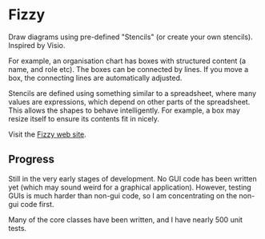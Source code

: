 Fizzy
=====

Draw diagrams using pre-defined "Stencils" (or create your own stencils). Inspired by Visio.

For example, an organisation chart has boxes with structured content (a name, and role etc).
The boxes can be connected by lines.
If you move a box, the connecting lines are automatically adjusted.

Stencils are defined using something similar to a spreadsheet, where many values are expressions, which depend on
other parts of the spreadsheet.
This allows the shapes to behave intelligently. For example, a box may resize itself to ensure its contents fit
in nicely.

Visit the [Fizzy web site](http://nickthecoder.co.uk/wiki/view/software/Fizzy).

Progress
--------

Still in the very early stages of development.
No GUI code has been written yet (which may sound weird for a graphical application).
However, testing GUIs is much harder than non-gui code, so I am concentrating on the non-gui code first.

Many of the core classes have been written, and I have nearly 500 unit tests.

